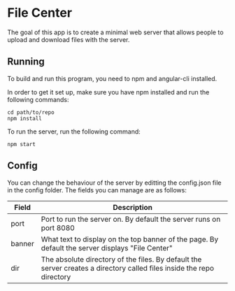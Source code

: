 File Center
===========

The goal of this app is to create a minimal web server that allows people to upload and download files with the server.

Running
-------

To build and run this program, you need to npm and angular-cli installed.

In order to get it set up, make sure you have npm installed and run the following commands:

    cd path/to/repo
    npm install
    
To run the server, run the following command:

    npm start
    
Config
------

You can change the behaviour of the server by editting the config.json file in the config folder.
The fields you can manage are as follows:

| Field                     | Description                                                                                                                   |
|---------------------------|-------------------------------------------------------------------------------------------------------------------------------|
| port                      | Port to run the server on. By default the server runs on port 8080                                                            |
| banner                    | What text to display on the top banner of the page. By default the server displays "File Center"                              |
| dir                       | The absolute directory of the files. By default the server creates a directory called files inside the repo directory         |
